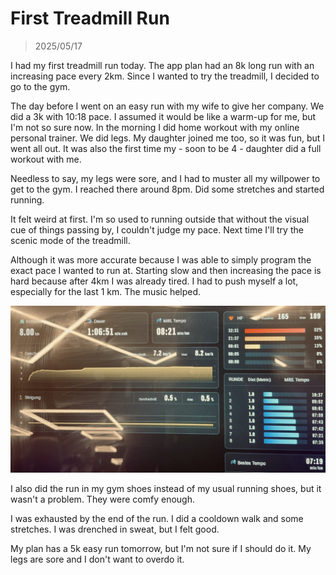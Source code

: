 # First Treadmill Run
> 2025/05/17

I had my first treadmill run today.
The app plan had an 8k long run with an increasing pace every 2km.
Since I wanted to try the treadmill, I decided to go to the gym.


The day before I went on an easy run with my wife to give her company. We did a 3k with 10:18 pace. I assumed it would be like a warm-up for me, but I'm not so sure now.
In the morning I did home workout with my online personal trainer. We did legs. My daughter joined me too, so it was fun, but I went all out. It was also the first time my - soon to be 4 - daughter did a full workout with me.

Needless to say, my legs were sore, and I had to muster all my willpower to get to the gym. I reached there around 8pm. Did some stretches and started running.

It felt weird at first. I'm so used to running outside that without the visual cue of things passing by, I couldn't judge my pace. Next time I'll try the scenic mode of the treadmill.

Although it was more accurate because I was able to simply program the exact pace I wanted to run at. Starting slow and then increasing the pace is hard because after 4km I was already tired. I had to push myself a lot, especially for the last 1 km. The music helped.

![treadmill.jpeg](assets/images/treadmill.jpeg)

I also did the run in my gym shoes instead of my usual running shoes, but it wasn't a problem. They were comfy enough.

I was exhausted by the end of the run. I did a cooldown walk and some stretches. I was drenched in sweat, but I felt good.

My plan has a 5k easy run tomorrow, but I'm not sure if I should do it. My legs are sore and I don't want to overdo it.